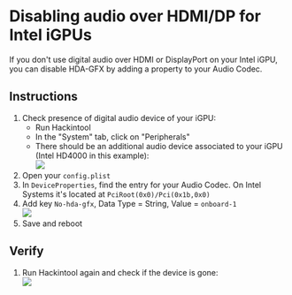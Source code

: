 # Disabling audio over HDMI/DP for Intel iGPUs

If you don't use digital audio over HDMI or DisplayPort on your Intel iGPU, you can disable HDA-GFX by adding a property to your Audio Codec.

## Instructions

1. Check presence of digital audio device of your iGPU:
	- Run Hackintool
	- In the "System" tab, click on "Peripherals"
	- There should be an additional audio device associated to your iGPU (Intel HD4000 in this example):</br>![](/Users/5t33z0/Desktop/Before.png)
2. Open your `config.plist`
3. In `DeviceProperties`, find the entry for your Audio Codec. On Intel Systems it's located at `PciRoot(0x0)/Pci(0x1b,0x0)`
4. Add key `No-hda-gfx`, Data Type = String, Value = `onboard-1`</br>![](/Users/5t33z0/Desktop/iGPUGFX.png)
5. Save and reboot

## Verify
1. Run Hackintool again and check if the device is gone:</br>![](/Users/5t33z0/Desktop/After.png)
